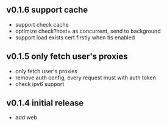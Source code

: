 ## v0.1.6 support cache

-   support check cache
-   optimize check?host= as concurrent, send to background
-   support load exists cert firstly when tls enabled

## v0.1.5 only fetch user's proxies

-   only fetch user's proxies
-   remove auth config, every request must with auth token
-   check ipv6 support

## v0.1.4 initial release

-   add web

